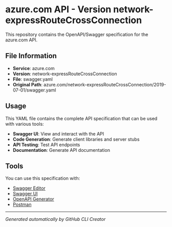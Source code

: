 # azure.com API - Version network-expressRouteCrossConnection

This repository contains the OpenAPI/Swagger specification for the azure.com API.

## File Information

- **Service**: azure.com
- **Version**: network-expressRouteCrossConnection
- **File**: swagger.yaml
- **Original Path**: azure.com/network-expressRouteCrossConnection/2019-07-01/swagger.yaml

## Usage

This YAML file contains the complete API specification that can be used with various tools:

- **Swagger UI**: View and interact with the API
- **Code Generation**: Generate client libraries and server stubs
- **API Testing**: Test API endpoints
- **Documentation**: Generate API documentation

## Tools

You can use this specification with:

- [Swagger Editor](https://editor.swagger.io/)
- [Swagger UI](https://swagger.io/tools/swagger-ui/)
- [OpenAPI Generator](https://openapi-generator.tech/)
- [Postman](https://www.postman.com/)

---

*Generated automatically by GitHub CLI Creator*
